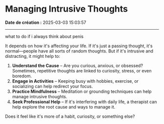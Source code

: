 # Managing Intrusive Thoughts

**Date de création :** 2025-03-03 15:03:57

---



what to do if i always think about penis

It depends on how it's affecting your life. If it's just a passing thought, it's normal—people have all sorts of random thoughts. But if it's intrusive and distracting, it might help to:

1. **Understand the Cause** – Are you curious, anxious, or obsessed? Sometimes, repetitive thoughts are linked to curiosity, stress, or even boredom.  
2. **Engage in Activities** – Keeping busy with hobbies, exercise, or socializing can help redirect your focus.  
3. **Practice Mindfulness** – Meditation or grounding techniques can help manage intrusive thoughts.  
4. **Seek Professional Help** – If it's interfering with daily life, a therapist can help explore the root cause and ways to manage it.  

Does it feel like it's more of a habit, curiosity, or something else?